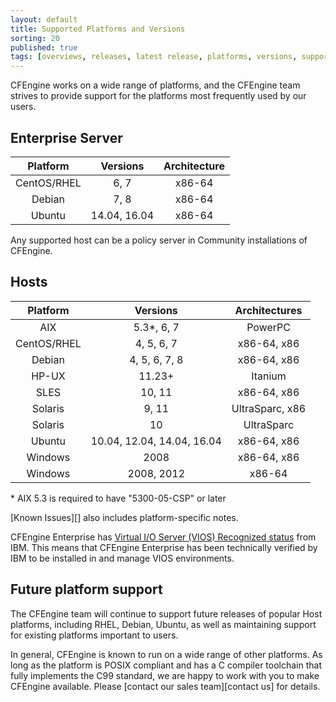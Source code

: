 ```yaml
---
layout: default
title: Supported Platforms and Versions
sorting: 20
published: true
tags: [overviews, releases, latest release, platforms, versions, support]
---
```


CFEngine works on a wide range of platforms, and the CFEngine team strives to
provide support for the platforms most frequently used by our users.


## Enterprise Server ##

| Platform         | Versions      | Architecture      |
| :--------------: | :-----------: | :---------------: |
| CentOS/RHEL      | 6, 7          | x86-64            |
| Debian           | 7, 8          | x86-64            |
| Ubuntu           | 14.04, 16.04  | x86-64            |

Any supported host can be a policy server in Community installations of CFEngine.

## Hosts ##

| Platform    | Versions                   | Architectures   |
| :-----:     | :----------:               | :-----------:   |
| AIX         | 5.3*, 6, 7                 | PowerPC         |
| CentOS/RHEL | 4, 5, 6, 7                 | x86-64, x86     |
| Debian      | 4, 5, 6, 7, 8              | x86-64, x86     |
| HP-UX       | 11.23+                     | Itanium         |
| SLES        | 10, 11                     | x86-64, x86     |
| Solaris     | 9, 11                      | UltraSparc, x86 |
| Solaris     | 10                         | UltraSparc      |
| Ubuntu      | 10.04, 12.04, 14.04, 16.04 | x86-64, x86     |
| Windows     | 2008                       | x86-64, x86     |
| Windows     | 2008, 2012                 | x86-64          |

\* AIX 5.3 is required to have "5300-05-CSP" or later

[Known Issues][] also includes platform-specific notes.


CFEngine Enterprise has [Virtual I/O Server (VIOS) Recognized status](http://www.ibm.com/partnerworld/gsd/solutiondetails.do?solution=48493) from IBM.
This means that CFEngine Enterprise has been technically verified by IBM
to be installed in and manage VIOS environments.

## Future platform support ##

The CFEngine team will continue to support future releases of popular Host
platforms, including RHEL, Debian, Ubuntu, as well as maintaining support for
existing platforms important to users.

In general, CFEngine is known to run on a wide range of other platforms. As long
as the platform is POSIX compliant and has a C compiler toolchain that fully
implements the C99 standard, we are happy to work with you to make CFEngine
available. Please [contact our sales team][contact us] for details.

